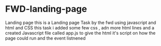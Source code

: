 # FWD-landing-page
Landing page 
this is a Landing page Task by the fwd using javascript and html and CSS this task i added some few css , adn more html lines and a created Javascript file called app.js to give the html it's script on how the page could run and the event listnened
